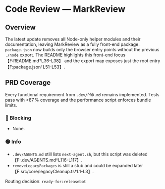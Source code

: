 # Code Review — MarkReview

## Overview
The latest update removes all Node-only helper modules and their documentation, leaving MarkReview as a fully front-end package. `package.json` now builds only the browser entry points without the previous `./node` export. The README highlights this front-end focus【F:README.md†L36-L38】 and the export map exposes just the root entry【F:package.json†L51-L53】.

## PRD Coverage
Every functional requirement from `.dev/PRD.md` remains implemented. Tests pass with >87 % coverage and the performance script enforces bundle limits.

### 🔴 Blocking
- None.

### 🟢 Info
- `.dev/AGENTS.md` still lists `next-agent.sh`, but this script was deleted【F:.dev/AGENTS.md†L116-L117】.
- `removeLegacyPackages` is still a stub and could be expanded later【F:src/core/legacyCleanup.ts†L1-L3】.

Routing decision: `ready-for:releasebot`
